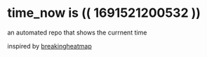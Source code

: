 # time_now is (( 1691521200532 ))

an automated repo that shows the currnent time

inspired by [breakingheatmap](https://github.com/breakingheatmap/breakingheatmap)